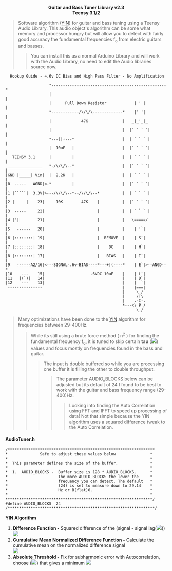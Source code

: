 <p align="center">
    <b>Guitar and Bass Tuner Library v2.3</b><br>
    <b>Teensy 3.1/2</b><br>
</p>

>Software algorithm ([YIN]) for guitar and bass tuning using a Teensy Audio Library. This audio object's algorithm can be some what memory and processor hungry but will allow you to detect with fairly good accuracy the fundamental frequencies f<sub>o</sub> from electric guitars and basses. 
>>You can install this as a normal Arduino Library and will work with the Audio Library, no need to edit the Audio libraries source now.

<!-- language: lang-none -->
      Hookup Guide - ~.6v DC Bias and High Pass Filter - No Amplification

                       *--------------------------------------------------*   
                       |                                                  |
                       |      Pull Down Resistor            | ' |         |
                       *------------/\/\/\-------------*    |' '|         | 
                       |             47K               |   _|_'_|_        |
                       |                               |  |` ` ` `|       |
                       *---)|+---*                     |  | ` ` ` |       |
                       |  10uF   |                     |  |` ` ` `|       |
       TEENSY 3.1      |         |                     |  | ` ` ` |       |
     _______________   *-/\/\/\--*                     |  |` ` ` `|       |
    |GND |_____| Vin|  |  2.2K   |                     |  | ` ` ` |       |
    |0  -----   AGND|<-*         |                     |  |` ` ` `|       |
    |1 |`````|  3.3V|>---/\/\/\--*--/\/\/\--*          |  | ` ` ` |       |
    |2 |     |    23|     10K        47K    |          |  |` ` ` `|       |
    |3  -----     22|                       |          |  | ` ` ` |       |
    |4 |'|        21|                       |          |   \=====/        |
    |5   ------   20|                       |          |    | '`|         |
    |6 |::::::::| 19|                       |  REMOVE  |    | S`|         |
    |7 |::::::::| 18|                       |    DC    |    | H`|         |
    |8 |::::::::| 17|                       |   BIAS   |    | I`|         |
    |9   ------A2/16|<---SIGNAL-.6v-BIAS----*---+|(----*    | E`|>--ANGD--*
    |10    ---    15|                    .6VDC 10uF    |    | L`|
    |11   |(`)|   14|                                  |    | D`|
    |12    ---    13|                                  |    |  `|
     ---------------                                   |    |===|
                                                       |     \_/
                                                       |     /T\
                                                       |    .-I-.
                                                       *---<\ P /
                                                             \_/

>Many optimizations have been done to the [YIN] algorithm for frequencies between 29-400Hz. 
>>While its still using a brute force method ( n<sup>2</sup> ) for finding the fundamental frequency f<sub>o</sub>, it is tuned to skip certain <b>tau</b> (<img src="http://latex.numberempire.com/render?%5Cinline%20%5Chuge%20%5Cmathbf%7B%5Ctau%7D&sig=845639da85c0dd8e2de679817b06639c"/></img>) values and focus mostly on frequencies found in the bass and guitar. 
>>>The input is double buffered so while you are processing one buffer it is filling the other to double throughput. 
>>>>The parameter AUDIO_BLOCKS below can be adjusted but its default of 24 I found to be best to work with the guitar and bass frequency range (29- 400)Hz. 
>>>>>Looking into finding the Auto Correlation using FFT and IFFT to speed up processing of data! Not that simple because the YIN algorithm uses a squared difference tweak to the Auto Correlation.

<h4>AudioTuner.h</h4>

```
/****************************************************************
*              Safe to adjust these values below               *
*                                                              *
*  This parameter defines the size of the buffer.              *
*                                                              *
*  1.  AUDIO_BLOCKS -  Buffer size is 128 * AUDIO_BLOCKS.      *
*                      The more AUDIO_BLOCKS the lower the     *
*                      frequency you can detect. The default   *
*                      (24) is set to measure down to 29.14    *
*                      Hz or B(flat)0.                         *
*                                                              *
****************************************************************/
#define AUDIO_BLOCKS  24
/****************************************************************/
```

<div>
<b>YIN Algorithm</b>
<ol>
<li><b>Difference Function -</b> Squared difference of the (signal - signal lag(<img src="http://latex.numberempire.com/render?%5Cinline%20%5Chuge%20%5Cmathbf%7B%5Ctau%7D&sig=845639da85c0dd8e2de679817b06639c"/></img>))<br>
<img src="http://latex.numberempire.com/render?%5Chuge%20d_%7Bt%7D%20%5Cbig%28%20%5Ctau%20%5Cbig%29%20%3D%20%5Csum_%7Bj%3D1%7D%5EW%20%20%5Cbig%28x_%7Bj%7D-x_%7Bj%2B%5Ctau%7D%5Cbig%29%5E%7B2%7D&sig=da6a2a10a134437679df399dbb9327df" /></li>

<li><b>Cumulative Mean Normalized Difference Function -</b> Calculate the cumulative mean on the normalized difference signal<br><img src="http://latex.numberempire.com/render?%5Cinline%20%5Chuge%20d%27_%7Bt%7D%20%5Cbig%28%20%5Ctau%20%5Cbig%29%20%3D%5Cbegin%7Bcases%7D1%2C%20%26%20%5Ctau%20%3D%200%5C%5Cd_%7Bt%7D%20%5Cbig%28%20%5Ctau%20%5Cbig%29%5Cdiagup%20%26%5Cleft%5B%28%5Cfrac%7B1%7D%7B%5Ctau%7D%29%5Csum_%7Bj%3D1%7D%5E%5Ctau%20%20d_%7Bt%7D%20%28j%29%5Cright%5D%5Cend%7Bcases%7D&sig=15a0b31a37bd5db3074f854711119bb3" /></li>
<li><b>Absolute Threshold -</b> Fix for subharmonic error with Autocorrelation, choose (<img src="http://latex.numberempire.com/render?%5Cinline%20%5Chuge%20%5Cmathbf%7B%5Ctau%7D&sig=845639da85c0dd8e2de679817b06639c"/></img>) that gives a minimum <img src="http://latex.numberempire.com/render?%5Chuge%20d%27&sig=ec41ac0239b48a3c53617da8e4ca64c7"/></li>
</ol>
</div>

[YIN]:http://recherche.ircam.fr/equipes/pcm/cheveign/pss/2002_JASA_YIN.pdf
[Teensy Audio Library]:http://www.pjrc.com/teensy/td_libs_Audio.html